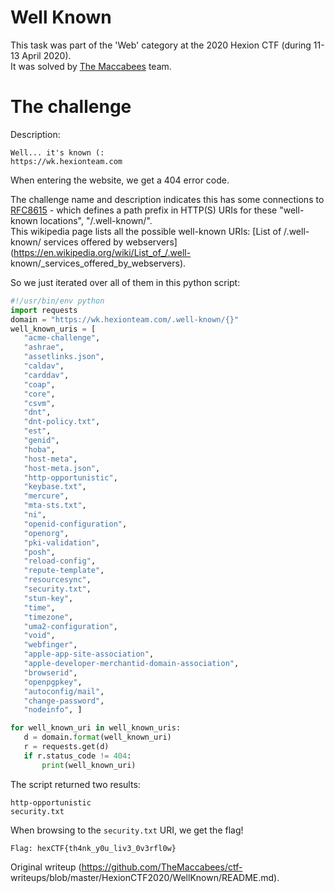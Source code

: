 # Well Known

This task was part of the 'Web' category at the 2020 Hexion CTF (during 11-13
April 2020).  
It was solved by [The Maccabees](https://ctftime.org/team/60231) team.

# The challenge

Description:

```  
Well... it's known (:  
https://wk.hexionteam.com  
```

When entering the website, we get a 404 error code.

The challenge name and description indicates this has some connections to
[RFC8615](https://tools.ietf.org/html/rfc8615) - which defines a path prefix
in HTTP(S) URIs for these "well-known locations", "/.well-known/".  
This wikipedia page lists all the possible well-known URIs: [List of /.well-
known/ services offered by
webservers](https://en.wikipedia.org/wiki/List_of_/.well-
known/_services_offered_by_webservers).

So we just iterated over all of them in this python script:

```python  
#!/usr/bin/env python  
import requests  
domain = "https://wk.hexionteam.com/.well-known/{}"  
well_known_uris = [  
   "acme-challenge",  
   "ashrae",  
   "assetlinks.json",  
   "caldav",  
   "carddav",  
   "coap",  
   "core",  
   "csvm",  
   "dnt",  
   "dnt-policy.txt",  
   "est",  
   "genid",  
   "hoba",  
   "host-meta",  
   "host-meta.json",  
   "http-opportunistic",  
   "keybase.txt",  
   "mercure",  
   "mta-sts.txt",  
   "ni",  
   "openid-configuration",  
   "openorg",  
   "pki-validation",  
   "posh",  
   "reload-config",  
   "repute-template",  
   "resourcesync",  
   "security.txt",  
   "stun-key",  
   "time",  
   "timezone",  
   "uma2-configuration",  
   "void",  
   "webfinger",  
   "apple-app-site-association",  
   "apple-developer-merchantid-domain-association",  
   "browserid",  
   "openpgpkey",  
   "autoconfig/mail",  
   "change-password",  
   "nodeinfo", ]

for well_known_uri in well_known_uris:  
   d = domain.format(well_known_uri)  
   r = requests.get(d)  
   if r.status_code != 404:  
       print(well_known_uri)  
```

The script returned two results:

```  
http-opportunistic  
security.txt  
```

When browsing to the `security.txt` URI, we get the flag!

```  
Flag: hexCTF{th4nk_y0u_liv3_0v3rfl0w}  
```

Original writeup (https://github.com/TheMaccabees/ctf-
writeups/blob/master/HexionCTF2020/WellKnown/README.md).